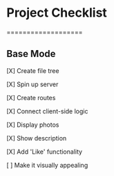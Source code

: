 # Project Checklist
===================

## Base Mode

[X] Create file tree

[X] Spin up server

[X] Create routes

[X] Connect client-side logic

[X] Display photos

[X] Show description

[X] Add 'Like' functionality

[ ] Make it visually appealing